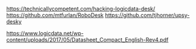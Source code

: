 
https://technicallycompetent.com/hacking-logicdata-desk/
https://github.com/mtfurlan/RoboDesk
https://github.com/tjhorner/upsy-desky

https://www.logicdata.net/wp-content/uploads/2017/05/Datasheet_Compact_English-Rev4.pdf
